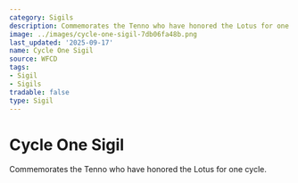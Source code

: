 ```yaml
---
category: Sigils
description: Commemorates the Tenno who have honored the Lotus for one cycle.
image: ../images/cycle-one-sigil-7db06fa48b.png
last_updated: '2025-09-17'
name: Cycle One Sigil
source: WFCD
tags:
- Sigil
- Sigils
tradable: false
type: Sigil
---
```


# Cycle One Sigil

Commemorates the Tenno who have honored the Lotus for one cycle.

